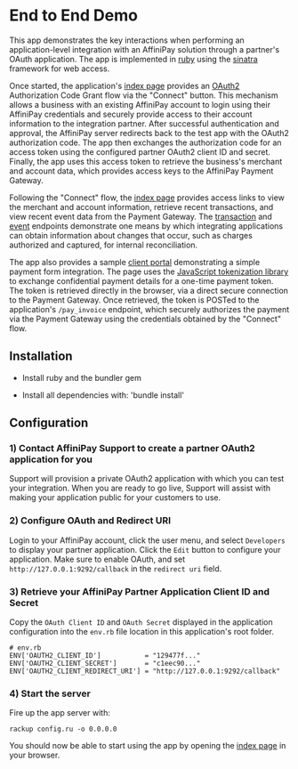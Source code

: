 # End to End Demo

This app demonstrates the key interactions when performing an application-level integration with an
AffiniPay solution through a partner's OAuth application. The app is implemented in
[ruby](https://www.ruby-lang.org) using the [sinatra](http://www.sinatrarb.com/) framework for web
access.

Once started, the application's [index page](http://localhost:9292) provides an
[OAuth2](https://oauth.net/2/) Authorization Code Grant flow via the "Connect" button. This mechanism
allows a business with an existing AffiniPay account to login using their AffiniPay credentials and
securely provide access to their account information to the integration partner. After successful
authentication and approval, the AffiniPay server redirects back to the test app with the OAuth2
authorization code. The app then exchanges the authorization code for an access token using the
configured partner OAuth2 client ID and secret. Finally, the app uses this access token to retrieve
the business's merchant and account data, which provides access keys to the AffiniPay Payment Gateway.

Following the "Connect" flow, the [index page](http://localhost:9292) provides access links to view
the merchant and account information, retrieve recent transactions, and view recent event data from the
Payment Gateway. The [transaction](https://developers.affinipay.com/reference/api.html#Transactions)
and [event](https://developers.affinipay.com/reference/api.html#Events) endpoints demonstrate one
means by which integrating applications can obtain information about changes that occur, such as
charges authorized and captured, for internal reconciliation.

The app also provides a sample [client portal](http://localhost:9292/portal) demonstrating a simple
payment form integration. The page uses the [JavaScript tokenization library](https://developers.affinipay.com/collect/create-payment-form.html)
to exchange confidential payment details for a one-time payment token. The token is retrieved directly
in the browser, via a direct secure connection to the Payment Gateway. Once retrieved, the token is
POSTed to the application's `/pay_invoice` endpoint, which securely authorizes the payment via the
Payment Gateway using the credentials obtained by the "Connect" flow.

## Installation

- Install ruby and the bundler gem

- Install all dependencies with: 'bundle install'

## Configuration

### 1) Contact AffiniPay Support to create a partner OAuth2 application for you

Support will provision a private OAuth2 application with which you can test your integration. When you
are ready to go live, Support will assist with making your application public for your customers to use.

### 2) Configure OAuth and Redirect URI

Login to your AffiniPay account, click the user menu, and select `Developers` to display your partner
application. Click the `Edit` button to configure your application. Make sure to enable OAuth, and
set `http://127.0.0.1:9292/callback` in the `redirect uri` field.

### 3) Retrieve your AffiniPay Partner Application Client ID and Secret

Copy the `OAuth Client ID` and `OAuth Secret` displayed in the application configuration into the
`env.rb` file location in this application's root folder.

    # env.rb
    ENV['OAUTH2_CLIENT_ID']           = "129477f..."
    ENV['OAUTH2_CLIENT_SECRET']       = "c1eec90..."
    ENV['OAUTH2_CLIENT_REDIRECT_URI'] = "http://127.0.0.1:9292/callback"


### 4) Start the server

Fire up the app server with:

    rackup config.ru -o 0.0.0.0

You should now be able to start using the app by opening the [index page](http://127.0.0.1:9292) in your
browser.
